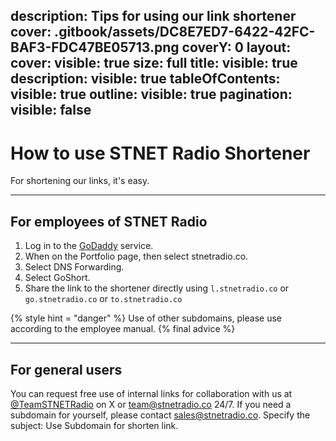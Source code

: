 description: Tips for using our link shortener
cover: .gitbook/assets/DC8E7ED7-6422-42FC-BAF3-FDC47BE05713.png
coverY: 0
layout:
  cover:
    visible: true
    size: full
  title:
    visible: true
  description:
    visible: true
  tableOfContents:
    visible: true
  outline:
    visible: true
  pagination:
    visible: false
---

# How to use STNET Radio Shortener

For shortening our links, it's easy.

***

## For employees of STNET Radio

1. Log in to the [GoDaddy](https://dcc.godaddy.com) service.
2. When on the Portfolio page, then select stnetradio.co.
3. Select DNS Forwarding.
4. Select GoShort.
5. Share the link to the shortener directly using `l.stnetradio.co` or `go.stnetradio.co` or `to.stnetradio.co`

{% style hint = "danger" %}
Use of other subdomains, please use according to the employee manual.
{% final advice %}

***

## For general users

You can request free use of internal links for collaboration with us at [@TeamSTNETRadio](https://x.com/TeamSTNETRadio) on X or [team@stnetradio.co](mailto:team@stnetradio.co) 24/7. If you need a subdomain for yourself, please contact [sales@stnetradio.co](mailto://sales@stnetradio.co). Specify the subject: Use Subdomain for shorten link.